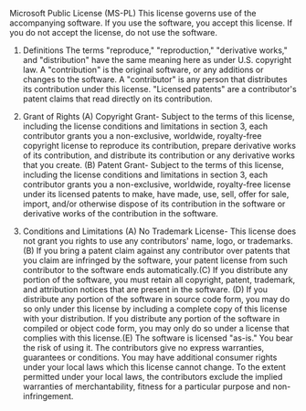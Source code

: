Microsoft Public License (MS-PL)
This license governs use of the accompanying software. If you use the software, you
accept this license. If you do not accept the license, do not use the software.

1. Definitions
The terms "reproduce," "reproduction," "derivative works," and "distribution" have the
same meaning here as under U.S. copyright law.
A "contribution" is the original software, or any additions or changes to the software.
A "contributor" is any person that distributes its contribution under this license.
"Licensed patents" are a contributor's patent claims that read directly on its contribution.

2. Grant of Rights
(A) Copyright Grant- Subject to the terms of this license, including the license conditions and limitations in section 3, 
each contributor grants you a non-exclusive, worldwide, royalty-free copyright license to reproduce its contribution, 
prepare derivative works of its contribution, and distribute its contribution or any derivative works that you create.
(B) Patent Grant- Subject to the terms of this license, including the license conditions and limitations in section 3, 
each contributor grants you a non-exclusive, worldwide, royalty-free license under its licensed patents to make, have made, 
use, sell, offer for sale, import, and/or otherwise dispose of its contribution in the software or derivative works 
of the contribution in the software.

3. Conditions and Limitations
(A) No Trademark License- This license does not grant you rights to use any contributors' name, logo, or trademarks.
(B) If you bring a patent claim against any contributor over patents that you claim are infringed by the software, 
your patent license from such contributor to the software ends automatically.(C) If you distribute any portion of 
the software, you must retain all copyright, patent, trademark, and attribution notices that are present in the software.
(D) If you distribute any portion of the software in source code form, you may do so only under this license by including 
a complete copy of this license with your distribution. If you distribute any portion of the software in compiled or 
object code form, you may only do so under a license that complies with this license.(E) The software is licensed "as-is." 
You bear the risk of using it. The contributors give no express warranties, guarantees or conditions. You may have additional 
consumer rights under your local laws which this license cannot change. To the extent permitted under your local laws, the contributors 
exclude the implied warranties of merchantability, fitness for a particular purpose and non-infringement.